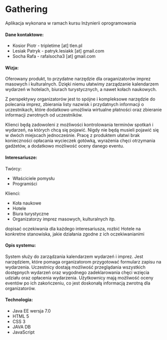 # Gathering
Aplikacja wykonana w ramach kursu Inżynierii oprogramowania

#### Dane kontaktowe:
* Kosior Piotr -  tripletime [at] tlen.pl 
* Lesiak Patryk - patryk.lesiakk [at] gmail.com  
* Socha Rafa -    rafalsocha3 [at] gmail.com 

#### Wizja:

Oferowany produkt, to przydatne narzędzie dla oraganizatorów imprez masowych i kulturalnych.
Dzięki niemu ułatwimy zarządzanie kalendarzem wydarzeń w hotelach, biurach turystycznych, a nawet kołach naukowych.

Z perspektywy organizatorów jest to spójne i kompleksowe narzędzie do polecania imprez, zbierania listy nazwisk i przydatnych informacji o uczestnikach, które dodatkowo umożliwia wirtualne płatności oraz zbieranie informacji zwrotnych od uczestników.

Klienci będą zadowoleni z możliwości kontrolowania terminów spotkań i wydarzeń, na których chcą się pojawić. Nigdy nie będą musieli pojawić się w dwóch miejscach jednocześnie. Pracę z produktem ułatwi brak konieczności opłacania wycieczek gotówką, wyrażenia chęci otrzymania gadżetów, a dodatkowo możliwość oceny danego eventu.

#### Interesariusze:

Twórcy:
* Właściciele pomysłu
* Programiści

Klienci:
* Koła naukowe
* Hotele
* Biura turystyczne
* Organizatorzy imprez masowych, kulturalnych itp.

dopisać oczekiwania dla każdego interesariusza, rozbić Hotele na konkretne stanowiska, jakie działania zgodne z ich oczekiwanianimi

#### Opis systemu:

System służy do zarządzania kalendarzem wydarzeń i imprez. Jest narzędziem, które pomaga organizatorom przygotować formularz zapisu na wydarzenia. Uczestnicy dostają możliwość przeglądania wszystkich dostępnych wydarzeń oraz wygodnego zadeklarowania chęci wzięcia udziału oraz opłacenia wydarzenia. Użytkownicy mają możliwość oceny eventów po ich zakończeniu, co jest doskonałą informacją zwrotną dla organizatorów.

#### Technologia:

* Java EE wersja 7.0
* HTML 5
* CSS 3
* JAVA DB
* JavaScript



